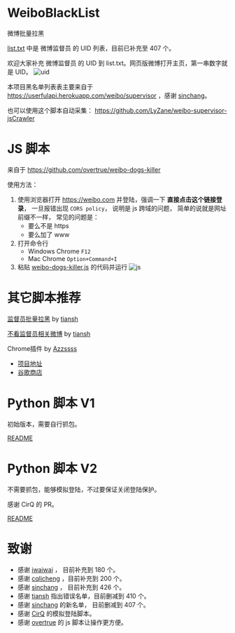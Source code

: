 # WeiboBlackList
微博批量拉黑

[list.txt](list.txt) 中是 微博监督员 的 UID 列表，目前已补充至 407 个。

欢迎大家补充 微博监督员 的 UID 到 list.txt。网页版微博打开主页，第一串数字就是 UID。 
![uid](/imgs/uid.png)

本项目黑名单列表表主要来自于 https://userfulapi.herokuapp.com/weibo/supervisor ，感谢 [sinchang](https://github.com/sinchang)。

也可以使用这个脚本自动采集： https://github.com/LyZane/weibo-supervisor-jsCrawler

# JS 脚本
来自于 https://github.com/overtrue/weibo-dogs-killer

使用方法：
1. 使用浏览器打开 https://weibo.com 并登陆，强调一下 **直接点击这个链接登录**， 一旦报错出现 `CORS policy`， 说明是 js 跨域的问题， 简单的说就是网址前缀不一样， 常见的问题是：
    + 要么不是 https
    + 要么加了 www
2. 打开命令行
    + Windows Chrome `F12`
    + Mac Chrome `Option+Command+I`
3. 粘贴 [weibo-dogs-killer.js](weibo-dogs-killer.js) 的代码并运行
![js](/imgs/js.jpg)

# 其它脚本推荐
[监督员批量拉黑](https://tiansh.github.io/us-weibo/Weibo_Supervisor_Blacklist_Tool/) by [tiansh](https://github.com/tiansh)

[不看监督员相关微博](https://tiansh.github.io/us-weibo/Weibo_Supervisor_Blacklist_Tool/) by [tiansh](https://github.com/tiansh)

Chrome插件 by [Azzssss](https://github.com/Azzssss)
+ [项目地址](https://github.com/Azzssss/BlockPlugin)
+ [谷歌商店](https://chrome.google.com/webstore/search/%E6%89%B9%E9%87%8F%E6%8B%89%E9%BB%91%E5%BE%AE%E5%8D%9A%E7%9B%91%E7%9D%A3%E5%91%98?utm_source=chrome-ntp-icon)


# Python 脚本 V1 
初始版本，需要自行抓包。

[README](/py_v1/README.md)

# Python 脚本 V2
不需要抓包，能够模拟登陆，不过要保证关闭登陆保护。

感谢 CirQ 的 PR。

[README](/py_v2/README.md)

# 致谢
+ 感谢 [iwaiwai](https://github.com/iwaiwai) ， 目前补充到 180 个。
+ 感谢 [cqlicheng](https://github.com/cqlicheng) ，目前补充到 200 个。
+ 感谢 [sinchang](https://github.com/sinchang) ， 目前补充到 426 个。
+ 感谢 [tiansh](https://github.com/tiansh) 指出错误名单，目前删减到 410 个。
+ 感谢 [sinchang](https://github.com/sinchang) 的新名单， 目前删减到 407 个。
+ 感谢 [CirQ](https://github.com/CirQ) 的模拟登陆脚本。
+ 感谢 [overtrue](https://github.com/overtrue) 的 js 脚本让操作更方便。
